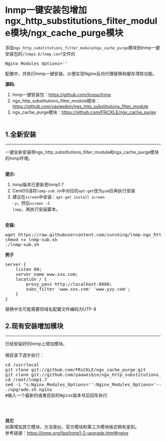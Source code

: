 # lnmp一键安装包增加ngx_http_substitutions_filter_module模块/ngx_cache_purge模块

添加<code>ngx_http_substitutions_filter_module</code>/<code>ngx_cache_purge</code>模块到lnmp一键安装包的<code>/lnmp1.6/lnmp.conf</code>文件的<pre>Nginx_Modules_Options=''</pre>配置中，并执行lnmp一键安装。以便实现Nginx反向代理替换和缓存清除功能。

<b>源码:</b><br>
1. lnmp一键安装包：https://github.com/licess/lnmp
2. ngx_http_substitutions_filter_module模块：https://github.com/yaoweibin/ngx_http_substitutions_filter_module
3. ngx_cache_purge模块：https://github.com/FRiCKLE/ngx_cache_purge</br></br>

<h2>1.全新安装</h2>
<hr>
一键全新安装带ngx_http_substitutions_filter_module和ngx_cache_purge模块的lnmp环境。</br></br>

<b>提示:</b><br>
1. lnmp版本已更新至lnmp1.7
2. CentOS请将<code>lnmp-sub.sh</code>中对应的<code>apt-get</code>改为<code>yum</code>后再执行安装
3. 建议在<code>screen</code>中安装：<code>apt-get install screen -y</code>，然后<code>screen -S lnmp</code>，再执行安装脚本。</br></br>

<b>安装:</b>
<pre>
wget https://raw.githubusercontent.com/zunsking/lnmp-ngx_http_substitutions_filter_module/master/lnmp-sub.sh
chmod +x lnmp-sub.sh
./lnmp-sub.sh
</pre>

<b>例子</b>
<pre>
server {
    listen 80;
    server_name www.xxx.com;
    location / {
        proxy_pass http://localhost:8080;
        subs_filter 'www.xxx.com' 'www.yyy.com';
    }
}
</pre>
替换中文可能需要将域名配置文件编码为UTF-8

<h2>2.现有安装增加模块</h2>
<hr>
已经安装好的lnmp上增加模块。</br></br>
根目录下逐步执行：
<pre>
cd /usr/local
git clone git://github.com/FRiCKLE/ngx_cache_purge.git
git clone git://github.com/yaoweibin/ngx_http_substitutions_filter_module
cd /root/lnmp1.7
sed -i "s:Nginx_Modules_Options='':Nginx_Modules_Options='--add-module=/usr/local/ngx_http_substitutions_filter_module --add-module=/usr/local/ngx_cache_purge':" lnmp.conf
./upgrade.sh nginx
#输入一个最新的或者目前的Nginx版本号后回车执行
</pre>
<br><br>

<b>其它</b><br>
如需增加其它模块，方法类似，官方模块和第三方模块格式稍有差别。<br>
参考链接：https://lnmp.org/faq/lnmp1-2-upgrade.html#nginx
